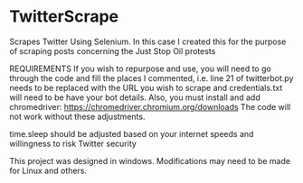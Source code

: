 # TwitterScrape
Scrapes Twitter Using Selenium. In this case I created this for the purpose of scraping posts concerning the Just Stop Oil protests

REQUIREMENTS
If you wish to repurpose and use, you will need to go through the code and fill the places I commented, i.e. line 21 of twitterbot.py needs to be replaced with the URL you wish to scrape and credentials.txt will need to be have your bot details.
Also, you must install and add chromedriver: https://chromedriver.chromium.org/downloads
The code will not work without these adjustments.

time.sleep should be adjusted based on your internet speeds and willingness to risk Twitter security

This project was designed in windows. Modifications may need to be made for Linux and others. 
